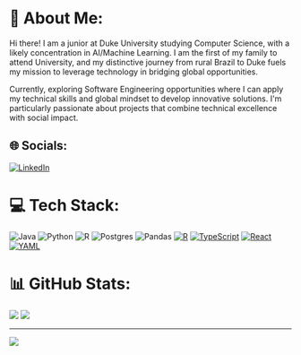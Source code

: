 # 💫 About Me:
Hi there! I am a junior at Duke University studying Computer Science, with a likely concentration in AI/Machine Learning. I am the first of my family to attend University, and my distinctive journey from rural Brazil to Duke fuels my mission to leverage technology in bridging global opportunities.

Currently, exploring Software Engineering opportunities where I can apply my technical skills and global mindset to develop innovative solutions. I'm particularly passionate about projects that combine technical excellence with social impact.

## 🌐 Socials:
[![LinkedIn](https://img.shields.io/badge/LinkedIn-%230077B5.svg?logo=linkedin&logoColor=white)](https://www.linkedin.com/in/adeildovieira/)

# 💻 Tech Stack:
![Java](https://img.shields.io/badge/java-%23ED8B00.svg?style=flat&logo=java&logoColor=white) ![Python](https://img.shields.io/badge/python-3670A0?style=flat&logo=python&logoColor=ffdd54) ![R](https://img.shields.io/badge/r-%23276DC3.svg?style=flat&logo=r&logoColor=white) ![Postgres](https://img.shields.io/badge/postgres-%23316192.svg?style=flat&logo=postgresql&logoColor=white) ![Pandas](https://img.shields.io/badge/pandas-%23150458.svg?style=flat&logo=pandas&logoColor=white) [![R](https://img.shields.io/badge/R-%23276DC3.svg?logo=r&logoColor=white)](#)
 [![TypeScript](https://img.shields.io/badge/TypeScript-3178C6?logo=typescript&logoColor=fff)](#) [![React](https://img.shields.io/badge/React-%2320232a.svg?logo=react&logoColor=%2361DAFB)](#) [![YAML](https://img.shields.io/badge/YAML-CB171E?logo=yaml&logoColor=fff)](#)


# 📊 GitHub Stats:
![](https://github-readme-streak-stats.herokuapp.com/?user=adeildovieira&theme=dark&hide_border=true)
![](https://github-readme-stats.vercel.app/api/top-langs/?username=adeildovieira&theme=dark&hide_border=true&include_all_commits=false&count_private=true&layout=compact)
</center>

---
[![](https://visitcount.itsvg.in/api?id=adeildovieira&icon=2&color=1)](https://visitcount.itsvg.in)

<!-- Proudly created with GPRM ( https://gprm.itsvg.in ) -->
